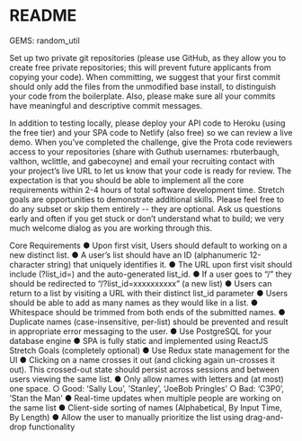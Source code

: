 # README

GEMS:
random_util

Set up two private git repositories (please use GitHub, as they allow you to create free private
repositories; this will prevent future applicants from copying your code).
When committing, we suggest that your first commit should only add the files from the
unmodified base install, to distinguish your code from the boilerplate. Also, please make sure all
your commits have meaningful and descriptive commit messages.

In addition to testing locally, please deploy your API code to Heroku (using the free tier) and
your SPA code to Netlify (also free) so we can review a live demo. When you’ve completed the
challenge, give the Prota code reviewers access to your repositories (share with Guthub
usernames: rbuterbaugh, valthon, wclittle, and gabecoyne) and email your recruiting contact
with your project’s live URL to let us know that your code is ready for review.
The expectation is that you should be able to implement all the core requirements within 2-4
hours of total software development time. Stretch goals are opportunities to demonstrate
additional skills. Please feel free to do any subset or skip them entirely -- they are optional. Ask
us questions early and often if you get stuck or don’t understand what to build; we very much
welcome dialog as you are working through this.

Core Requirements
● Upon first visit, Users should default to working on a new distinct list.
● A user’s list should have an ID (alphanumeric 12-character string) that uniquely identifies
it.
● The URL upon first visit should include (?list_id=) and the auto-generated list_id.
● If a user goes to “/” they should be redirected to “/?list_id=xxxxxxxxxx” (a new list)
● Users can return to a list by visiting a URL with their distinct list_id parameter
● Users should be able to add as many names as they would like in a list.
● Whitespace should be trimmed from both ends of the submitted names.
● Duplicate names (case-insensitive, per-list) should be prevented and result in
appropriate error messaging to the user.
● Use PostgreSQL for your database engine
● SPA is fully static and implemented using ReactJS
Stretch Goals (completely optional)
● Use Redux state management for the UI
● Clicking on a name crosses it out (and clicking again un-crosses it out). This crossed-out
state should persist across sessions and between users viewing the same list.
● Only allow names with letters and (at most) one space.
○ Good: ‘Sally Lou’, ’Stanley’, ‘JoeBob Pringles’
○ Bad: ‘C3P0’, ’Stan the Man’
● Real-time updates when multiple people are working on the same list
● Client-side sorting of names (Alphabetical, By Input Time, By Length)
● Allow the user to manually prioritize the list using drag-and-drop functionality